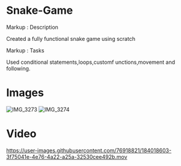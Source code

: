 # Snake-Game

Markup :  Description

Created a fully functional snake game using scratch

Markup :  Tasks

Used conditional statements,loops,customf unctions,movement and following.


# Images

![IMG_3273](https://user-images.githubusercontent.com/76918821/184043044-1ceb1bbb-22af-4b71-bf94-21b0f7218135.jpeg)
![IMG_3274](https://user-images.githubusercontent.com/76918821/184043055-f1b8826f-7406-439a-8aaf-a2e77d5608f4.jpeg)

# Video
https://user-images.githubusercontent.com/76918821/184018603-3f75041e-4e76-4a22-a25a-32530cee492b.mov


